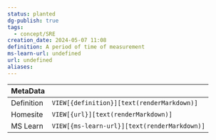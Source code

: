 ```yaml
---
status: planted
dg-publish: true
tags:
  - concept/SRE
creation_date: 2024-05-07 11:08
definition: A period of time of measurement
ms-learn-url: undefined
url: undefined
aliases:
---
```


| MetaData   |                                              |
| ---------- | -------------------------------------------- |
| Definition | `VIEW[{definition}][text(renderMarkdown)]`   |
| Homesite   | `VIEW[{url}][text(renderMarkdown)]`          |
| MS Learn   | `VIEW[{ms-learn-url}][text(renderMarkdown)]` |
